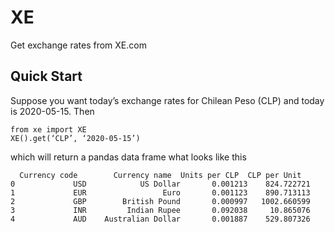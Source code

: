 # XE
Get exchange rates from XE.com

## Quick Start
Suppose you want today’s exchange rates for Chilean Peso (CLP)  and today is 2020-05-15. Then 
```
from xe import XE
XE().get(‘CLP’, ‘2020-05-15’)
```
which will return a pandas data frame what looks like this
```
  Currency code        Currency name  Units per CLP  CLP per Unit
0             USD            US Dollar       0.001213    824.722721
1             EUR                 Euro       0.001123    890.713113
2             GBP        British Pound       0.000997   1002.660599
3             INR         Indian Rupee       0.092038     10.865076
4             AUD    Australian Dollar       0.001887    529.807326
```
